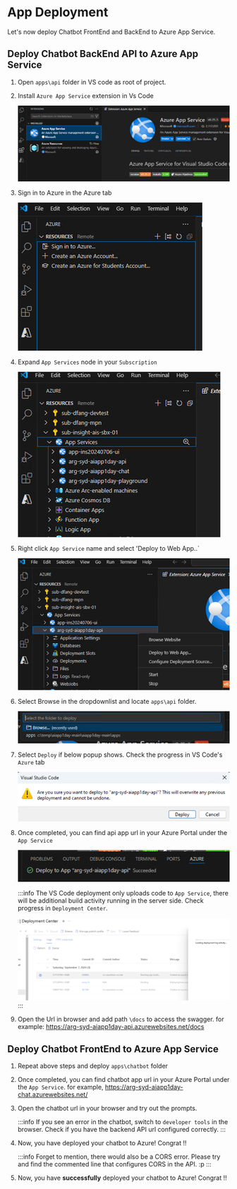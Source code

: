 # App Deployment

Let's now deploy Chatbot FrontEnd and BackEnd to Azure App Service.

## Deploy Chatbot BackEnd API to Azure App Service

1. Open `apps\api` folder in VS code as root of project.

2. Install `Azure App Service` extension in Vs Code

   ![alt text](images/deploy-image.png)

3. Sign in to Azure in the Azure tab

   ![alt text](images/deploy-image-1.png)

4. Expand `App Services` node in your `Subscription`

   ![alt text](images/deploy-image-2.png)

5. Right click `App Service` name and select 'Deploy to Web App..`

   ![alt text](images/deploy-image-3.png)

6. Select Browse in the dropdownlist and locate `apps\api` folder.

   ![alt text](images/deploy-image-4.png)

7. Select `Deploy` if below popup shows. Check the progress in VS Code's `Azure` tab

   ![alt text](images/deploy-image-5.png)

8. Once completed, you can find api app url in your Azure Portal under the `App Service`

   ![alt text](images/deploy-image-6.png)

   :::info
   The VS Code deployment only uploads code to `App Service`, there will be additional build activity running in the server side. Check progress in `Deployment Center`.

   ![alt text](images/deploy-image-7.png)
   :::

9. Open the Url in browser and add path `\docs` to access the swagger. for example: https://arg-syd-aiapp1day-api.azurewebsites.net/docs


## Deploy Chatbot FrontEnd to Azure App Service

1. Repeat above steps and deploy `apps\chatbot` folder

2. Once completed, you can find chatbot app url in your Azure Portal under the `App Service`. for example, https://arg-syd-aiapp1day-chat.azurewebsites.net/

3. Open the chatbot url in your browser and try out the prompts.

   :::info
   If you see an error in the chatbot, switch to `developer tools` in the browser. Check if you have the backend API url configured correctly.
   :::

4. Now, you have deployed your chatbot to Azure! Congrat !!

   :::info
   Forget to mention, there would also be a CORS error. Please try and find the commented line that configures CORS in the API. :p
   :::

5. Now, you have **successfully** deployed your chatbot to Azure! Congrat !!
